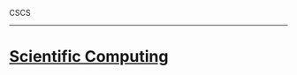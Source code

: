 CSCS

---

<!-- use only links inside h1, h2, h3 and h4 -->

# [Scientific Computing](scientific_computing)
